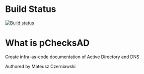 # Build Status

[![Build status](https://ci.appveyor.com/api/projects/status/6a46jkfnc6f0svmd?svg=true)](https://ci.appveyor.com/project/mczerniawski/pchecksad)

# What is pChecksAD

Create infra-as-code documentation of Active Directory and DNS

Authored by Mateusz Czerniawski
